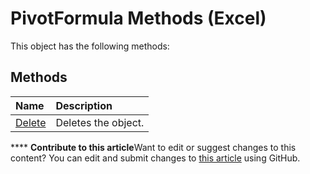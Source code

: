 
# PivotFormula Methods (Excel)
This object has the following methods:

## Methods



|**Name**|**Description**|
|:-----|:-----|
| [Delete](be05b79a-df7a-c3c5-2682-28b823a21a43.md)|Deletes the object.|

****   **Contribute to this article**Want to edit or suggest changes to this content? You can edit and submit changes to  [this article](https://github.com/jhershey00/VBA_Excel_Test/OpenXMLCon/articles/987d0b65-9e00-41f2-8885-3ff679863795.md) using GitHub.

